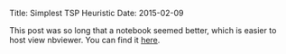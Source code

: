 Title: Simplest TSP Heuristic
Date: 2015-02-09

This post was so long that a notebook seemed better, which is easier to host view nbviewer. You can find it [here](https://nbviewer.jupyter.org/urls/gist.githubusercontent.com/koaning/641b05a16dfcf6316bbf/raw/2e440711708c675f9bb991140f92911d6e68ba79/tsp.ipynb).
